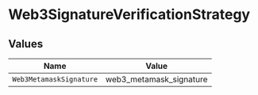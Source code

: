 # Web3SignatureVerificationStrategy


## Values

| Name                    | Value                   |
| ----------------------- | ----------------------- |
| `Web3MetamaskSignature` | web3_metamask_signature |